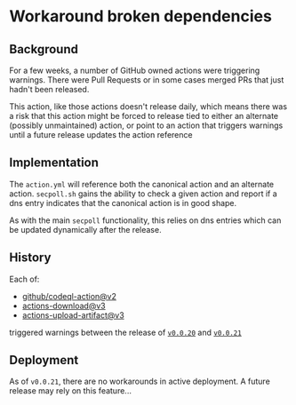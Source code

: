 # Workaround broken dependencies

## Background

For a few weeks, a number of GitHub owned actions were triggering warnings.
There were Pull Requests or in some cases merged PRs that just hadn't been released.

This action, like those actions doesn't release daily, which means there was a risk
that this action might be forced to release tied to either an alternate (possibly
unmaintained) action, or point to an action that triggers warnings until a future
release updates the action reference

## Implementation

The `action.yml` will reference both the canonical action and an alternate
action. `secpoll.sh` gains the ability to check a given action and report
if a dns entry indicates that the canonical action is in good shape.

As with the main `secpoll` functionality, this relies on dns entries which
can be updated dynamically after the release.

## History

Each of:

- [github/codeql-action@v2](https://github.com/github/codeql-action/releases/tag/v2)
- [actions-download@v3](https://github.com/actions/download/releases/tag/v3)
- [actions-upload-artifact@v3](https://github.com/actions/upload-artifact/releases/tag/v3)

triggered warnings between the release of [`v0.0.20`](https://github.com/check-spelling/check-spelling/releases/tag/v0.0.20) and [`v0.0.21`](https://github.com/check-spelling/check-spelling/releases/tag/v0.0.21)

## Deployment

As of `v0.0.21`, there are no workarounds in active deployment.
A future release may rely on this feature...
